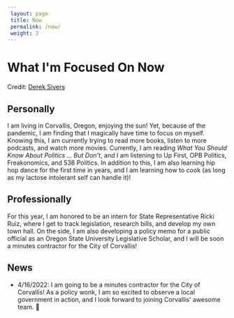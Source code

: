 ```yaml
---
 layout: page
 title: Now
 permalink: /now/
 weight: 2
---
```

 
# What I'm Focused On Now
<p>Credit: <a href="https://nownownow.com/about" target="_blank">Derek Sivers</a></p>

## Personally
I am living in Corvallis, Oregon, enjoying the sun! 
Yet, because of the pandemic, I am finding that I magically have time to focus on myself. 
Knowing this, I am currently trying to read more books, listen to more podcasts, and watch more movies.
Currently, I am reading *What You Should Know About Politics ... But Don't*,
and I am listening to Up First, OPB Politics, Freakonomics, and 538 Politics.
In addition to this, I am also learning hip hop dance for the first time in years, and I am learning how to cook (as long as my lactose intolerant self can handle it)!

## Professionally
For this year, I am honored to be an intern for State Representative Ricki Ruiz, where I get to track legislation, research bills, and develop my own town hall. 
On the side, I am also developing a policy memo for a public official as an Oregon State University Legislative Scholar, and I will be soon a minutes contractor for the City of Corvallis!

## News
* 4/16/2022: I am going to be a minutes contractor for the City of Corvallis! As a policy wonk, I am so excited to observe a local government in action, and I look forward to joining Corvallis' awesome team. :tada:
